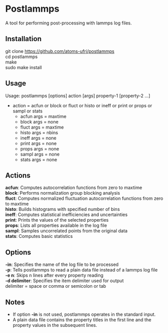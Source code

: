Postlammps
==========

A tool for performing post-processing with lammps log files.


Installation
------------

git clone https://github.com/atoms-ufrj/postlammps<br>
cd postlammps<br>
make<br>
sudo make install<br>


Usage
-----

Usage: postlammps [options] action [args] property-1 [property-2 ...]<br>
  * action = acfun or block or fluct or histo or ineff or print or props or sampl or stats<br>
    * acfun args = maxtime<br>
    * block args = none<br>
    * fluct args = maxtime<br>
    * histo args = nbins<br>
    * ineff args = none<br>
    * print args = none<br>
    * props args = none<br>
    * sampl args = none<br>
    * stats args = none<br>

Actions
-------

**acfun**: Computes autocorrelation functions from zero to maxtime<br>
**block**: Performs normalization group blocking analysis<br>
**fluct**: Computes normalized fluctuation autocorrelation functions from zero to maxtime<br>
**histo**: Builds histograms with specified number of bins<br>
**ineff**: Computes statistical inefficiencies and uncertainties<br>
**print**: Prints the values of the selected properties<br>
**props**: Lists all properties available in the log file<br>
**sampl**: Samples uncorrelated points from the original data<br>
**stats**: Computes basic statistics<br>

Options
-------

**-in**: Specifies the name of the log file to be processed<br>
**-p**: Tells postlammps to read a plain data file instead of a lammps log file<br>
**-e n**: Skips n lines after every property reading<br>
**-d delimiter**: Specifies the item delimiter used for output<br>
  delimiter = space or comma or semicolon or tab<br>

Notes
-----

* If option **-in** is not used, postlammps operates in the standard input.<br>
* A plain data file contains the property titles in the first line and the property values in the subsequent lines.<br>

